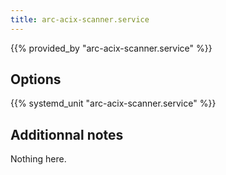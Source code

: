 ```yaml
---
title: arc-acix-scanner.service
---
```


{{% provided_by "arc-acix-scanner.service" %}}

## Options

{{% systemd_unit "arc-acix-scanner.service" %}}

## Additionnal notes

Nothing here.
